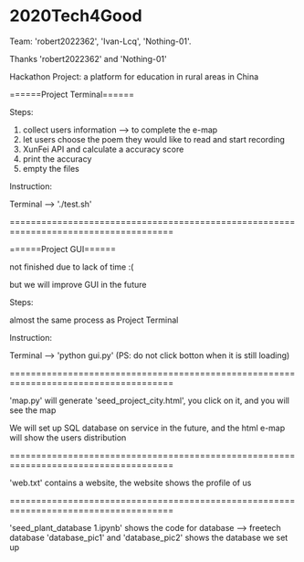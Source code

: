 # 2020Tech4Good
Team: 'robert2022362', 'Ivan-Lcq', 'Nothing-01'.

Thanks 'robert2022362' and 'Nothing-01'

Hackathon Project: a platform for education in rural areas in China


======Project Terminal======

Steps:
  1. collect users information --> to complete the e-map
  2. let users choose the poem they would like to read and start recording
  3. XunFei API and calculate a accuracy score
  4. print the accuracy
  5. empty the files

Instruction:

  Terminal --> './test.sh'


=====================================================================================



======Project GUI======

not finished due to lack of time :(

but we will improve GUI in the future

Steps:

  almost the same process as Project Terminal
  
  
 
Instruction:

  Terminal --> 'python gui.py' (PS: do not click botton when it is still loading)



=====================================================================================



'map.py' will generate 'seed_project_city.html', you click on it, and you will see the map




We will set up SQL database on service in the future, and the html e-map will show the users distribution



=====================================================================================



'web.txt' contains a website, the website shows the profile of us


=====================================================================================


'seed_plant_database 1.ipynb' shows the code for database --> freetech database
'database_pic1' and 'database_pic2' shows the database we set up
